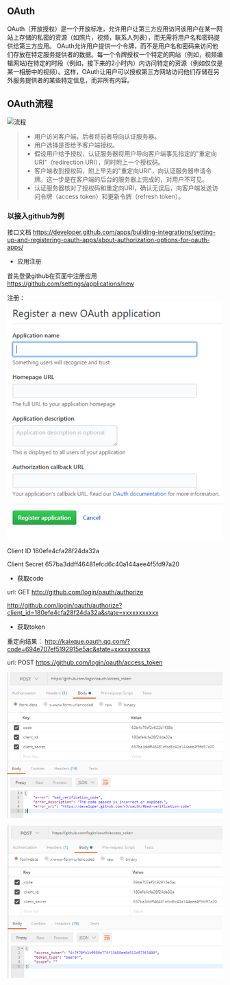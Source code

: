 ## OAuth

OAuth（开放授权）是一个开放标准，允许用户让第三方应用访问该用户在某一网站上存储的私密的资源（如照片，视频，联系人列表），而无需将用户名和密码提供给第三方应用。
OAuth允许用户提供一个令牌，而不是用户名和密码来访问他们存放在特定服务提供者的数据。每一个令牌授权一个特定的网站（例如，视频编辑网站)在特定的时段（例如，接下来的2小时内）内访问特定的资源（例如仅仅是某一相册中的视频）。这样，OAuth让用户可以授权第三方网站访问他们存储在另外服务提供者的某些特定信息，而非所有内容。

## OAuth流程

![流程](http://image.beekka.com/blog/2014/bg2014051204.png)

> * 用户访问客户端，后者将前者导向认证服务器。
> * 用户选择是否给予客户端授权。
> * 假设用户给予授权，认证服务器将用户导向客户端事先指定的"重定向URI"（redirection URI），同时附上一个授权码。
> * 客户端收到授权码，附上早先的"重定向URI"，向认证服务器申请令牌。这一步是在客户端的后台的服务器上完成的，对用户不可见。
> * 认证服务器核对了授权码和重定向URI，确认无误后，向客户端发送访问令牌（access token）和更新令牌（refresh token）。

### 以接入github为例

接口文档
https://developer.github.com/apps/building-integrations/setting-up-and-registering-oauth-apps/about-authorization-options-for-oauth-apps/

- 应用注册

首先登录github在页面中注册应用
https://github.com/settings/applications/new

注册：
![注册应用](https://raw.githubusercontent.com/quekx/tip/master/img1.png)


Client ID
180efe4cfa28f24da32a

Client Secret
657ba3ddff46481efcd6c40a144aee4f5fd97a20


- 获取code

url:
GET http://github.com/login/oauth/authorize

http://github.com/login/oauth/authorize?client_id=180efe4cfa28f24da32a&state=xxxxxxxxxxx


- 获取token

重定向结果：
http://kaixque.oauth.qq.com/?code=694e707ef5192915e5ac&state=xxxxxxxxxxx

url:
POST https://github.com/login/oauth/access_token

![](https://raw.githubusercontent.com/quekx/tip/master/img4.png)

![](https://raw.githubusercontent.com/quekx/tip/master/img5.png)

